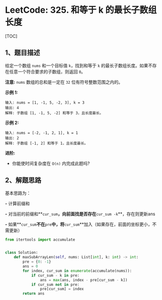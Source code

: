 # LeetCode: 325. 和等于 k 的最长子数组长度

[TOC]

## 1、题目描述

给定一个数组 `nums` 和一个目标值 `k`，找到和等于 `k` 的最长子数组长度。如果不存在任意一个符合要求的子数组，则返回 `0`。

**注意:**
 `nums` 数组的总和是一定在 `32` 位有符号整数范围之内的。

**示例 1:**

```
输入: nums = [1, -1, 5, -2, 3], k = 3
输出: 4 
解释: 子数组 [1, -1, 5, -2] 和等于 3，且长度最长。
```


**示例 2:**

```
输入: nums = [-2, -1, 2, 1], k = 1
输出: 2 
解释: 子数组 [-1, 2] 和等于 1，且长度最长。
```


**进阶:**

-   你能使时间复杂度在 `O(n)` 内完成此题吗?



## 2、解题思路

基本思路为：

**-** 计算前缀和

**-** 对当前的前缀和**`cur_sum`**，向前面找是否存在**`cur_sum -k`**，存在则更新ans

**-** 如果**`cur_sum`**不在**`pre`**中，将**`cur_sum`**加入（如果存在，前面的坐标更小，不需更新）



```python
from itertools import accumulate


class Solution:
    def maxSubArrayLen(self, nums: List[int], k: int) -> int:
        pre = {0: -1}
        ans = 0
        for index, cur_sum in enumerate(accumulate(nums)):
            if cur_sum - k in pre:
                ans = max(ans, index - pre[cur_sum - k])
            if cur_sum not in pre:
                pre[cur_sum] = index
        return ans

```

